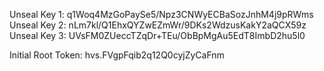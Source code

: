 Unseal Key 1: q1Woq4MzGoPaySe5/Npz3CNWyECBaSozJnhM4j9pRWms
Unseal Key 2: nLm7kl/Q1EhxQYZwEZmWr/9DKs2WdzusKakY2aQCX59z
Unseal Key 3: UVsFM0ZUeccTZqDr+TEu/ObBpMgAu5EdT8ImbD2hu5l0

Initial Root Token: hvs.FVgpFqib2q12Q0cyjZyCaFnm